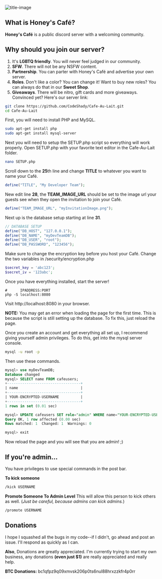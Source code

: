 ![title-image](https://i.imgur.com/RHa0TeO.gif)
## What is Honey's Café? 
**Honey's Café** is a public discord server with a welcoming community.

## Why should you join our server?
1. It's **LGBTQ friendly**. You will never feel judged in our community.
2. **SFW**. There will not be any NSFW content.
3. **Partnership**. You can parter with Honey's Café and advertise your own server.
4. **Roles**. Don't like a color? You can change it! Want to buy new roles? You can always do that in our **Sweet Shop**.
5. **Giveaways**. There will be nitro, gift cards and more giveaways.
Convinced yet? Here's our server link:
```bash
git clone https://github.com/CodeShady/Cafe-Au-Lait.git
cd Cafe-Au-Lait
```
First, you will need to install PHP and MySQL.
```bash
sudo apt-get install php
sudo apt-get install mysql-server
```
Next you will need to setup the SETUP.php script so everything will work properly.
Open SETUP.php with your favorite text editor in the Cafe-Au-Lait folder.
```bash
nano SETUP.php
```
Scroll down to the **25**th line and change **TITLE** to whatever you want to name your Café.
```php
define("TITLE", "My Developer Team");
```
New edit line **28**, the **TEAM_IMAGE_URL** should be set to the image url your guests see when they open the invitation to join your Café.
```php
define("TEAM_IMAGE_URL", "myInvitationImage.png");
```
Next up is the database setup starting at line **31**.
```php
// DATABASE SETUP
define("DB_HOST", "127.0.0.1");
define("DB_NAME", "myDevTeamDB");
define("DB_USER", "root");
define("DB_PASSWORD", "123456");
```
Make sure to change the encryption key before you host your Café.
Change the two variables in /security/encryption.php
```php
$secret_key = 'abc123';
$secret_iv = '123abc';
```

Once you have everything installed, start the server!
```shell
#      IPADDRESS:PORT
php -S localhost:8080
```
Visit http://localhost:8080 in your browser.

**NOTE:** You may get an error when loading the page for the first time. This is because the script is still setting up the database. To fix this, just reload the page.

Once you create an account and get everything all set up, I recommend giving yourself admin privileges.
To do this, get into the mysql server console.
```bash
mysql -u root -p
```
Then use these commands.
```sql
mysql> use myDevTeamDB;
Database changed
mysql> SELECT name FROM cafeusers;
+----------------------------------+
| name                             |
+----------------------------------+
| YOUR-ENCRYPTED-USERNAME          |
+----------------------------------+
1 rows in set (0.01 sec)

mysql> UPDATE cafeusers SET role="admin" WHERE name="YOUR-ENCRYPTED-USERNAME";
Query OK, 1 row affected (0.00 sec)
Rows matched: 1  Changed: 1  Warnings: 0

mysql> exit
```

Now reload the page and you will see that you are admin! ;)

## If you're admin...
You have privileges to use special commands in the post bar.

**To kick someone**
```bash
/kick USERNAME
```
**Promote Someone To Admin Level**
This will allow this person to kick others as well. (*Just be careful, because admins can kick admins.*)
```bash
/promote USERNAME
```

## Donations
I hope I squashed all the bugs in my code--if I didn't, go ahead and post an issue. I'll respond as quickly as I can.

**Also**, Donations are greatly appreciated. I'm currently trying to start my own business, any donations **(even just $1)** are really appreciated and really help.

**BTC Donations:**  bc1qfpz9q09xmvsk206p0ts6nul88hrxzzkfr4p0rr
